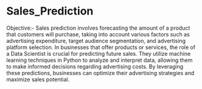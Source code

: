 # Sales_Prediction

Objective:-
Sales prediction involves forecasting the amount of a product that customers will purchase, taking into account
various factors such as advertising expenditure, target audience segmentation, and advertising platform selection.
In businesses that offer products or services, the role of a Data Scientist is crucial for predicting future sales.
They utilize machine learning techniques in Python to analyze and interpret data, allowing them to make informed
decisions regarding advertising costs. By leveraging these predictions, businesses can optimize their advertising
strategies and maximize sales potential.
